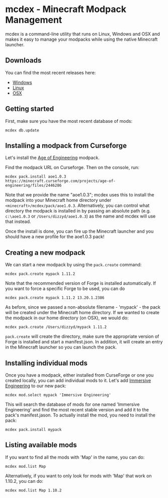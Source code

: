 # mcdex - Minecraft Modpack Management

mcdex is a command-line utility that runs on Linux, Windows and OSX 
and makes it easy to manage your modpacks while using the native
Minecraft launcher.

## Downloads

You can find the most recent releases here:

* [Windows](http://files.mcdex.net/releases/win32/mcdex.exe)
* [Linux](http://files.mcdex.net/releases/linux/mcdex)
* [OSX](http://files.mcdex.net/releases/osx/mcdex)

## Getting started

First, make sure you have the most recent database of mods:

```
mcdex db.update
```

## Installing a modpack from Curseforge

Let's install the [Age of Engineering](https://minecraft.curseforge.com/projects/age-of-engineering) modpack.

Find the modpack URL on Curseforge. Then on the console, run:
```
mcdex pack.install aoe1.0.3 https://minecraft.curseforge.com/projects/age-of-engineering/files/2446286
```

Note that we provide the name "aoe1.0.3"; mcdex uses this to install the modpack into your Minecraft home directory
under ```<minecraft>/mcdex/pack/aoe1.0.3```. Alternatively, you can control what directory the modpack is installed in by passing
an absolute path (e.g. `c:\aoe1.0.3` or `/Users/dizzyd/aoe1.0.3`) as the name and mcdex will use that instead.

Once the install is done, you can fire up the Minecraft launcher and you should have a new profile for the aoe1.0.3 pack!

## Creating a new modpack

We can start a new modpack by using the ```pack.create``` command:

```
mcdex pack.create mypack 1.11.2
```

Note that the recommended version of Forge is installed automatically. If you want to force a specific Forge to be used,
you can do
```
mcdex pack.create mypack 1.11.2 13.20.1.2386
```

As before, since we passed a non-absolute filename - 'mypack' - the pack will be created under the Minecraft home directory. 
If we wanted to create the modpack in our home directory (on OSX), we would do:

```
mcdex pack.create /Users/dizzyd/mypack 1.11.2
```

```pack.create``` will create the directory, make sure the appropriate version of Forge is installed and start a manifest.json. 
In addition, it will create an entry in the Minecraft launcher so you can launch the pack.

## Installing individual mods

Once you have a modpack, either installed from CurseForge or one you created locally, you can add individual mods to it. Let's
add [Immersive Engineering](https://minecraft.curseforge.com/projects/immersive-engineering) to our new pack:

```
mcdex mod.select mypack 'Immersive Engineering'
```

This will search the database of mods for one named 'Immersive Engineering' and find the most recent stable version and
add it to the pack's manifest.jason. To actually install the mod, you need to install the pack:

```
mcdex pack.install mypack
```

## Listing available mods

If you want to find all the mods with 'Map' in the name, you can do:

```
mcdex mod.list Map
```

Alternatively, if you want to only look for mods with 'Map' that work on 1.10.2, you can do:

```
mcdex mod.list Map 1.10.2
```
